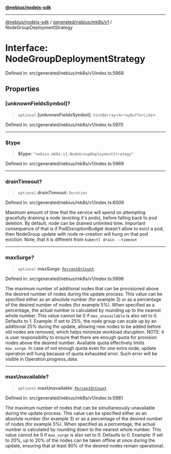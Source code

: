 [**@nebius/nodejs-sdk**](../../../../../README.md)

---

[@nebius/nodejs-sdk](../../../../../README.md) / [generated/nebius/mk8s/v1](../README.md) / NodeGroupDeploymentStrategy

# Interface: NodeGroupDeploymentStrategy

Defined in: src/generated/nebius/mk8s/v1/index.ts:5968

## Properties

### \[unknownFieldsSymbol\]?

> `optional` **\[unknownFieldsSymbol\]**: `Uint8Array`\<`ArrayBufferLike`\>

Defined in: src/generated/nebius/mk8s/v1/index.ts:5970

---

### $type

> **$type**: `"nebius.mk8s.v1.NodeGroupDeploymentStrategy"`

Defined in: src/generated/nebius/mk8s/v1/index.ts:5969

---

### drainTimeout?

> `optional` **drainTimeout**: `Duration`

Defined in: src/generated/nebius/mk8s/v1/index.ts:6006

Maximum amount of time that the service will spend on attempting gracefully draining a node (evicting it's pods), before
falling back to pod deletion.
By default, node can be drained unlimited time.
Important consequence of that is if PodDisruptionBudget doesn't allow to evict a pod,
then NodeGroup update with node re-creation will hung on that pod eviction.
Note, that it is different from `kubectl drain --timeout`

---

### maxSurge?

> `optional` **maxSurge**: [`PercentOrCount`](PercentOrCount.md)

Defined in: src/generated/nebius/mk8s/v1/index.ts:5996

The maximum number of additional nodes that can be provisioned above the desired number of nodes during the update process.
This value can be specified either as an absolute number (for example 3) or as a percentage of the desired number of nodes (for example 5%).
When specified as a percentage, the actual number is calculated by rounding up to the nearest whole number.
This value cannot be 0 if `max_unavailable` is also set to 0.
Defaults to 1.
Example: If set to 25%, the node group can scale up by an additional 25% during the update,
allowing new nodes to be added before old nodes are removed, which helps minimize workload disruption.
NOTE: it is user responsibility to ensure that there are enough quota for provision nodes above the desired number.
Available quota effectively limits `max_surge`.
In case of not enough quota even for one extra node, update operation will hung because of quota exhausted error.
Such error will be visible in Operation.progress_data.

---

### maxUnavailable?

> `optional` **maxUnavailable**: [`PercentOrCount`](PercentOrCount.md)

Defined in: src/generated/nebius/mk8s/v1/index.ts:5981

The maximum number of nodes that can be simultaneously unavailable during the update process.
This value can be specified either as an absolute number (for example 3) or as a percentage of the desired number of nodes (for example 5%).
When specified as a percentage, the actual number is calculated by rounding down to the nearest whole number.
This value cannot be 0 if `max_surge` is also set to 0.
Defaults to 0.
Example: If set to 20%, up to 20% of the nodes can be taken offline at once during the update,
ensuring that at least 80% of the desired nodes remain operational.
